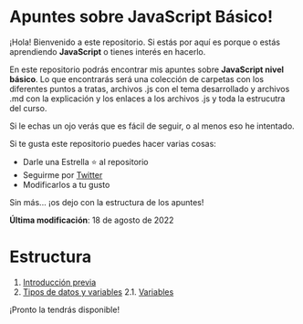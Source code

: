 # Apuntes sobre JavaScript Básico!

¡Hola! Bienvenido a este repositorio. Si estás por aquí es porque o estás aprendiendo **JavaScript** o tienes interés en hacerlo.

En este repositorio podrás encontrar mis apuntes sobre **JavaScript nivel básico**. Lo que encontrarás será una colección de carpetas con los diferentes puntos a tratas, archivos .js con el tema desarrollado y archivos .md con la explicación y los enlaces a los archivos .js y toda la estrucutra del curso.

Si le echas un ojo verás que es fácil de seguir, o al menos eso he intentado.

Si te gusta este repositorio puedes hacer varias cosas:

 - Darle una Estrella :star: al repositorio
 - Seguirme por [Twitter](https://twitter.com/bitnomada)
 - Modificarlos a tu gusto

Sin más... ¡os dejo con la estructura de los apuntes!

**Última modificación**: 18 de agosto de 2022


# Estructura

 1. [Introducción previa](https://github.com/BitNomada/apuntes-javascript-basico/tree/main/1-Introduccion-previa)
 2. [Tipos de datos y variables](https://github.com/BitNomada/apuntes-javascript-basico/tree/main/2-Tipo-datos-variables)
	 2.1. [Variables](https://github.com/BitNomada/apuntes-javascript-basico/blob/main/2-Tipo-datos-variables/2-1-variables.md) 

¡Pronto la tendrás disponible!